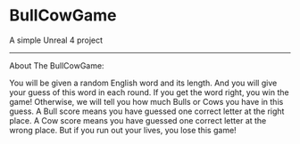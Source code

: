 # BullCowGame
A simple Unreal 4 project

--------------------------------------------------------
About The BullCowGame:

You will be given a random English word and its length.
And you will give your guess of this word in each round.
If you get the word right, you win the game!
Otherwise, we will tell you how much Bulls or Cows you have in this guess.
A Bull score means you have guessed one correct letter at the right place.
A Cow score means you have guessed one correct letter at the wrong place.
But if you run out your lives, you lose this game!